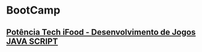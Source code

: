 # BootCamp
## [Potência Tech iFood - Desenvolvimento de Jogos JAVA SCRIPT](/bootcamp/jogosjacascript.md)
